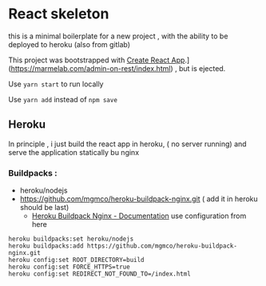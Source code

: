 # React skeleton 

this is a minimal boilerplate for a new project , with the ability to be deployed to heroku (also from gitlab)



This project was bootstrapped with [Create React App](https://github.com/facebookincubator/create-react-app).](https://marmelab.com/admin-on-rest/index.html) , but is ejected.



Use `yarn start` to run locally

Use `yarn add` instead of `npm save`



## Heroku 

In principle , i just build the react app in heroku, ( no server running) and serve the application statically bu nginx

### Buildpacks  : 

- heroku/nodejs
- https://github.com/mgmco/heroku-buildpack-nginx.git ( add it in heroku should be last)
  - [Heroku Buildpack Nginx - Documentation](https://elements.heroku.com/buildpacks/mgmco/heroku-buildpack-nginx) use configuration from here 



```shell
heroku buildpacks:set heroku/nodejs
heroku buildpacks:add https://github.com/mgmco/heroku-buildpack-nginx.git
heroku config:set ROOT_DIRECTORY=build
heroku config:set FORCE_HTTPS=true
heroku config:set REDIRECT_NOT_FOUND_TO=/index.html
```

